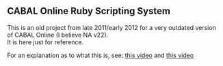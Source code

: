 ## **C**ABAL **O**nline **R**uby **S**cripting **S**ystem

This is an old project from late 2011/early 2012 for a very outdated version of CABAL Online (I believe NA v22).  
It is here just for reference.

For an explanation as to what this is, see: [this video](https://www.youtube.com/watch?v=8YQoQdDnN6I) and [this video](https://www.youtube.com/watch?v=_brTGl55TfQ)